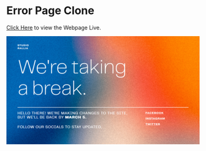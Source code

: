 # Error Page Clone

<a href = "https://git-ritesh.github.io/Error-page-clone/">Click Here</a> to view the Webpage Live.

<img src= "img/Error-Page-Output.png" alt="Error Page Preview Image">
